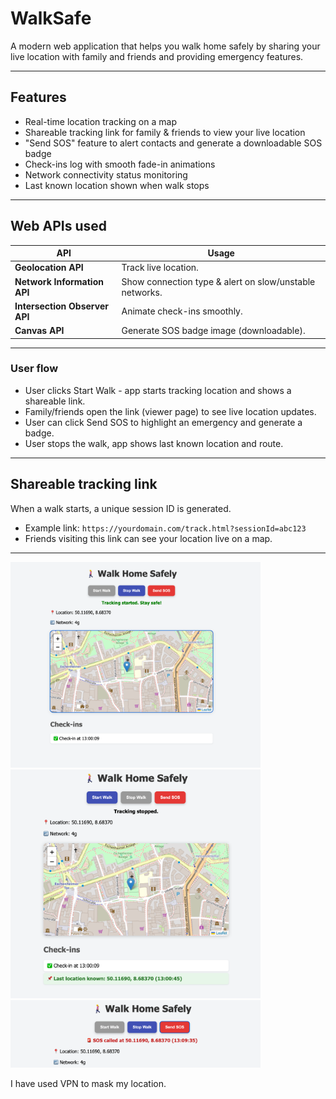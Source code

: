 # WalkSafe

A modern web application that helps you walk home safely by sharing your live location with family and friends and providing emergency features.

---

## Features

 - Real-time location tracking on a map  
 - Shareable tracking link for family & friends to view your live location  
 - "Send SOS" feature to alert contacts and generate a downloadable SOS badge  
 - Check-ins log with smooth fade-in animations  
 - Network connectivity status monitoring  
 - Last known location shown when walk stops  

---

## Web APIs used

| API                      | Usage                                 |
|--------------------------|---------------------------------------|
| **Geolocation API**      | Track live location.                 |
| **Network Information API** | Show connection type & alert on slow/unstable networks. |
| **Intersection Observer API** | Animate check-ins smoothly. |
| **Canvas API**           | Generate SOS badge image (downloadable). |

---

### User flow

- User clicks Start Walk - app starts tracking location and shows a shareable link.  
- Family/friends open the link (viewer page) to see live location updates.  
- User can click Send SOS to highlight an emergency and generate a badge.  
- User stops the walk, app shows last known location and route.  

---

## Shareable tracking link

When a walk starts, a unique session ID is generated.  
- Example link: `https://yourdomain.com/track.html?sessionId=abc123`
- Friends visiting this link can see your location live on a map.

---

<img src="view/pic1.png" alt="App screenshot" width="400"/> <img src="view/pic2.png" alt="App screenshot" width="400"/>
<img src="view/pic3.png" alt="App screenshot" width="400"/>

I have used VPN to mask my location.
